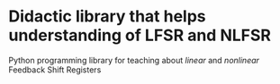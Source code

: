 # Didactic library that helps understanding of LFSR and NLFSR

Python programming library for teaching about *linear* and *nonlinear* Feedback Shift Registers

